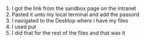 1. I got the link from the sandbox page on the intranet
2. Pasted it unto my local terminal and add the passord
3. I navigated to the Desktop where i have my files
4. I used put <filename>
5. I did that for the rest of the files and that was it
